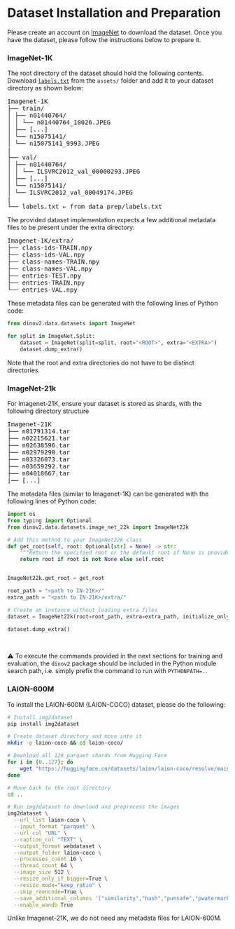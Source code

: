 # Dataset Installation and Preparation

Please create an account on [ImageNet](https://www.image-net.org/) to download the dataset. Once you have the dataset, please follow the instructions below to prepare it.

### ImageNet-1K

The root directory of the dataset should hold the following contents. Download [`labels.txt`](assets/labels.txt) from the `assets/` folder and add it to your dataset directory as shown below:

<pre>
Imagenet-1K
├── train/
│ ├── n01440764/
│ │ └── n01440764_10026.JPEG
│ ├── [...]
│ └── n15075141/
│ └── n15075141_9993.JPEG
|
├── val/
│ ├── n01440764/
│ │ └── ILSVRC2012_val_00000293.JPEG
│ ├── [...]
│ └── n15075141/
│ └── ILSVRC2012_val_00049174.JPEG
|
└── labels.txt ← from data_prep/labels.txt
</pre>


The provided dataset implementation expects a few additional metadata files to be present under the extra directory:

<pre>
Imagenet-1K/extra/
├── class-ids-TRAIN.npy
├── class-ids-VAL.npy
├── class-names-TRAIN.npy
├── class-names-VAL.npy
├── entries-TEST.npy
├── entries-TRAIN.npy
└── entries-VAL.npy
</pre>
These metadata files can be generated with the following lines of Python code:

```python
from dinov2.data.datasets import ImageNet

for split in ImageNet.Split:
    dataset = ImageNet(split=split, root="<ROOT>", extra="<EXTRA>")
    dataset.dump_extra()
```

Note that the root and extra directories do not have to be distinct directories.

### ImageNet-21k

For Imagenet-21K, ensure your dataset is stored as shards, with the following directory structure
<pre>
Imagenet-21K
├── n01791314.tar
├── n02215621.tar
├── n02638596.tar
├── n02979290.tar
├── n03326073.tar
├── n03659292.tar
├── n04018667.tar
|── [...]
</pre>

The metadata files (similar to Imagenet-1K) can be generated with the following lines of Python code:

```python
import os
from typing import Optional
from dinov2.data.datasets.image_net_22k import ImageNet22k

# Add this method to your ImageNet22k class
def get_root(self, root: Optional[str] = None) -> str:
    """Return the specified root or the default root if None is provided."""
    return root if root is not None else self.root


ImageNet22k.get_root = get_root

root_path = "<path to IN-21K>/"
extra_path = "<path to IN-21K>/extra/"

# Create an instance without loading extra files
dataset = ImageNet22k(root=root_path, extra=extra_path, initialize_only=True)

dataset.dump_extra()
```

<br />

:warning: To execute the commands provided in the next sections for training and evaluation, the `dinov2` package should be included in the Python module search path, i.e. simply prefix the command to run with `PYTHONPATH=.`.


### LAION-600M

To install the LAION-600M (LAION-COCO) dataset, please do the following:

```bash
# Install img2dataset
pip install img2dataset

# Create dataset directory and move into it
mkdir -p laion-coco && cd laion-coco/

# Download all 128 parquet shards from Hugging Face
for i in {0..127}; do
    wget "https://huggingface.co/datasets/laion/laion-coco/resolve/main/part-$(printf "%05d" $i)-2256f782-126f-4dc6-b9c6-e6757637749d-c000.snappy.parquet"
done

# Move back to the root directory
cd ..

# Run img2dataset to download and preprocess the images
img2dataset \
  --url_list laion-coco \
  --input_format "parquet" \
  --url_col "URL" \
  --caption_col "TEXT" \
  --output_format webdataset \
  --output_folder laion-coco \
  --processes_count 16 \
  --thread_count 64 \
  --image_size 512 \
  --resize_only_if_bigger=True \
  --resize_mode="keep_ratio" \
  --skip_reencode=True \
  --save_additional_columns '["similarity","hash","punsafe","pwatermark","top_caption","all_captions","all_similarities"]' \
  --enable_wandb True
```

Unlike Imagenet-21K, we do not need any metadata files for LAION-600M.
